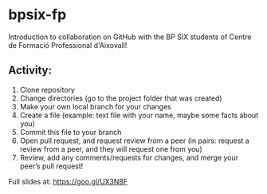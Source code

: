 # bpsix-fp
Introduction to collaboration on GitHub with the BP SIX students of Centre de Formació Professional d'Aixovall!

## Activity:
1. Clone repository
2. Change directories (go to the project folder that was created)
3. Make your own local branch for your changes
4. Create a file (example: text file with your name, maybe some facts about you)
5. Commit this file to your branch
6. Open pull request, and request review from a peer (in pairs: request a review from a peer, and they will request one from you)
7. Review, add any comments/requests for changes, and merge your peer’s pull request!

Full slides at: https://goo.gl/UX3N8F
